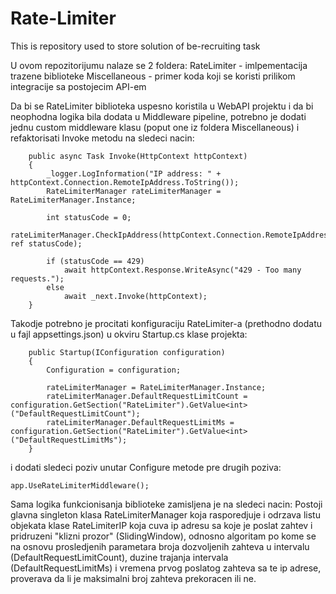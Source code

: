 # Rate-Limiter
This is repository used to store solution of be-recruiting task

U ovom repozitorijumu nalaze se 2 foldera: 
  RateLimiter - imlpementacija trazene biblioteke
  Miscellaneous - primer koda koji se koristi prilikom integracije sa postojecim API-em
  
Da bi se RateLimiter biblioteka uspesno koristila u WebAPI projektu i da bi neophodna logika bila dodata u Middleware pipeline, potrebno je dodati jednu custom middleware klasu (poput one iz foldera Miscellaneous) i refaktorisati Invoke metodu na sledeci nacin:

        public async Task Invoke(HttpContext httpContext)
        {
            _logger.LogInformation("IP address: " + httpContext.Connection.RemoteIpAddress.ToString());
            RateLimiterManager rateLimiterManager = RateLimiterManager.Instance;
            
            int statusCode = 0;
            rateLimiterManager.CheckIpAddress(httpContext.Connection.RemoteIpAddress.ToString(), ref statusCode);
            
            if (statusCode == 429)
                await httpContext.Response.WriteAsync("429 - Too many requests.");
            else
                await _next.Invoke(httpContext);
        }
        
Takodje potrebno je procitati konfiguraciju RateLimiter-a (prethodno dodatu u fajl appsettings.json) u okviru Startup.cs klase projekta:
 
        public Startup(IConfiguration configuration)
        {
            Configuration = configuration;

            rateLimiterManager = RateLimiterManager.Instance;
            rateLimiterManager.DefaultRequestLimitCount = configuration.GetSection("RateLimiter").GetValue<int>("DefaultRequestLimitCount");
            rateLimiterManager.DefaultRequestLimitMs = configuration.GetSection("RateLimiter").GetValue<int>("DefaultRequestLimitMs");
        }
        
   i dodati sledeci poziv unutar Configure metode pre drugih poziva:
    
    app.UseRateLimiterMiddleware();
    
Sama logika funkcionisanja biblioteke zamisljena je na sledeci nacin:
 Postoji glavna singleton klasa RateLimiterManager koja rasporedjuje i odrzava listu objekata klase RateLimiterIP koja cuva ip adresu sa koje je poslat zahtev i
 pridruzeni "klizni prozor" (SlidingWindow), odnosno algoritam po kome se na osnovu prosledjenih parametara broja dozvoljenih zahteva u intervalu  (DefaultRequestLimitCount), duzine trajanja intervala (DefaultRequestLimitMs) i vremena prvog poslatog zahteva sa te ip adrese, proverava da li je maksimalni broj  zahteva prekoracen ili ne.  
   
    
